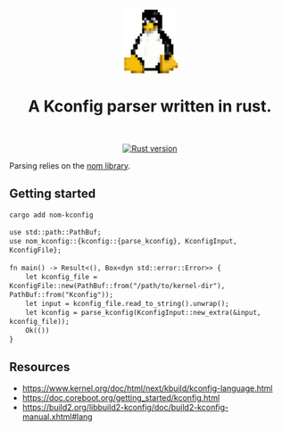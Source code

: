 <div align="center">
  <br>
  <img
    alt="Tux, the pinguin"
    src="./doc/tux.png"
    width=100px
  />
  <br/>
  <h1>A Kconfig parser written in rust.</h1>
</div>
<br/>
<p align="center">
  <a href="https://www.rust-lang.org/">
    <img src="https://img.shields.io/badge/Rust-1.70.0-green.svg?logo=rust" alt="Rust version"/>
  </a>
</p>

Parsing relies on the [nom library](https://github.com/rust-bakery/nom).
## Getting started

```bash
cargo add nom-kconfig
```

```
use std::path::PathBuf;
use nom_kconfig::{kconfig::{parse_kconfig}, KconfigInput, KconfigFile};

fn main() -> Result<(), Box<dyn std::error::Error>> {
    let kconfig_file = KconfigFile::new(PathBuf::from("/path/to/kernel-dir"), PathBuf::from("Kconfig"));
    let input = kconfig_file.read_to_string().unwrap();
    let kconfig = parse_kconfig(KconfigInput::new_extra(&input, kconfig_file));
    Ok(())
}
```

## Resources
 - https://www.kernel.org/doc/html/next/kbuild/kconfig-language.html
 - https://doc.coreboot.org/getting_started/kconfig.html
 - https://build2.org/libbuild2-kconfig/doc/build2-kconfig-manual.xhtml#lang